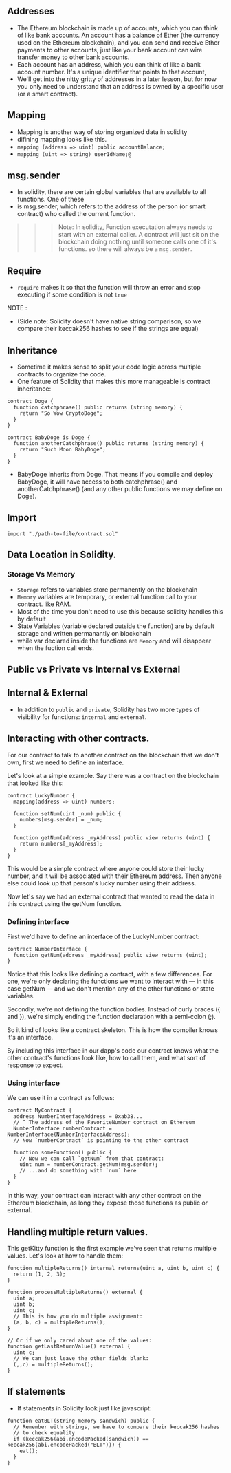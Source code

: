 <!-- Mapping And Address -->

## Addresses
 - The Ethereum blockchain is made up of accounts, which you can think of like bank accounts. An account has a balance of Ether (the currency used on the Ethereum blockchain), and you can send and receive Ether payments to other accounts, just like your bank account can wire transfer money to other bank accounts.
 - Each account has an address, which you can think of like a bank account number. It's a unique identifier that points to that account,
 - We'll get into the nitty gritty of addresses in a later lesson, but for now you only need to understand that an address is owned by a specific user (or a smart contract).

  

## Mapping 
 - Mapping is another way of storing organized data in solidity
 - difining mapping looks like this.
 - `mapping (address => uint) public accountBalance;`
 - `mapping (uint => string) userIdName;@ `
 
 
## msg.sender
  - In solidity, there are certain global variables that are available to all functions. One of these
  - is msg.sender, which refers to the address of the person (or smart contract)  who called the current function.

  >>> Note: In solidity, Function executation always needs to start with an external caller. A contract will just sit on the blockchain doing nothing until someone calls one of it's functions. so there will always be a `msg.sender`.

## Require
  - `require` makes it so that the function will throw an error and stop executing if some condition is not `true`

NOTE :
  - (Side note: Solidity doesn't have native string comparison, so we compare their keccak256 hashes to see if the strings are equal)

## Inheritance
  - Sometime it makes sense to split your code logic across multiple contracts to organize the code.
  - One feature of Solidity that makes this more manageable is contract inheritance:
```
contract Doge {
  function catchphrase() public returns (string memory) {
    return "So Wow CryptoDoge";
  }
}

contract BabyDoge is Doge {
  function anotherCatchphrase() public returns (string memory) {
    return "Such Moon BabyDoge";
  }
}
```
  - BabyDoge inherits from Doge. That means if you compile and deploy BabyDoge, it will have access to both catchphrase() and anotherCatchphrase() (and any other public functions we may define on Doge).


## Import

`import "./path-to-file/contract.sol"`


## Data Location in Solidity.

### Storage Vs Memory

 - `Storage` refers to variables store permanently on the blockchain
 - `Memory` variables are temporary, or external function call to your contract. like RAM.
 - Most of the time you don't need to use this because solidity handles this by default
 - State Variables (variable declared outside the function) are by default storage and written permanantly on blockchain
 - while var declared inside the functions are `Memory` and will disappear when the fuction call ends.


## Public vs Private vs Internal vs External

## Internal & External 
 - In addition to `public` and `private`, Solidity has two more types of visibility for functions: `internal` and `external`.

## Interacting with other contracts.

For our contract to talk to another contract on the blockchain that we don't own, first we need to define an interface.

Let's look at a simple example. Say there was a contract on the blockchain that looked like this:
```
contract LuckyNumber {
  mapping(address => uint) numbers;

  function setNum(uint _num) public {
    numbers[msg.sender] = _num;
  }

  function getNum(address _myAddress) public view returns (uint) {
    return numbers[_myAddress];
  }
}
```

This would be a simple contract where anyone could store their lucky number, and it will be associated with their Ethereum address. Then anyone else could look up that person's lucky number using their address.

Now let's say we had an external contract that wanted to read the data in this contract using the getNum function.

### Defining interface
First we'd have to define an interface of the LuckyNumber contract:
```
contract NumberInterface {
  function getNum(address _myAddress) public view returns (uint);
}
```
Notice that this looks like defining a contract, with a few differences. For one, we're only declaring the functions we want to interact with — in this case getNum — and we don't mention any of the other functions or state variables.

Secondly, we're not defining the function bodies. Instead of curly braces ({ and }), we're simply ending the function declaration with a semi-colon (;).

So it kind of looks like a contract skeleton. This is how the compiler knows it's an interface.

By including this interface in our dapp's code our contract knows what the other contract's functions look like, how to call them, and what sort of response to expect.


### Using interface
We can use it in a contract as follows:
```
contract MyContract {
  address NumberInterfaceAddress = 0xab38... 
  // ^ The address of the FavoriteNumber contract on Ethereum
  NumberInterface numberContract = NumberInterface(NumberInterfaceAddress);
  // Now `numberContract` is pointing to the other contract

  function someFunction() public {
    // Now we can call `getNum` from that contract:
    uint num = numberContract.getNum(msg.sender);
    // ...and do something with `num` here
  }
}
```

In this way, your contract can interact with any other contract on the Ethereum blockchain, as long they expose those functions as public or external.

## Handling multiple return values.

This getKitty function is the first example we've seen that returns multiple values. Let's look at how to handle them:

```
function multipleReturns() internal returns(uint a, uint b, uint c) {
  return (1, 2, 3);
}

function processMultipleReturns() external {
  uint a;
  uint b;
  uint c;
  // This is how you do multiple assignment:
  (a, b, c) = multipleReturns();
}

// Or if we only cared about one of the values:
function getLastReturnValue() external {
  uint c;
  // We can just leave the other fields blank:
  (,,c) = multipleReturns();
}
```


## If statements
  - If statements in Solidity look just like javascript:
```
function eatBLT(string memory sandwich) public {
  // Remember with strings, we have to compare their keccak256 hashes
  // to check equality
  if (keccak256(abi.encodePacked(sandwich)) == keccak256(abi.encodePacked("BLT"))) {
    eat();
  }
}

```